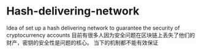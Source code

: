 # Hash-delivering-network
Idea of set up a hash delivering network to guarantee the security of cryptocurrency accounts 
目前有很多人因为安全问题在区块链上丢失了他们的财产，密钥的安全性是问题的核心。
当下的机制都不能有效保证
